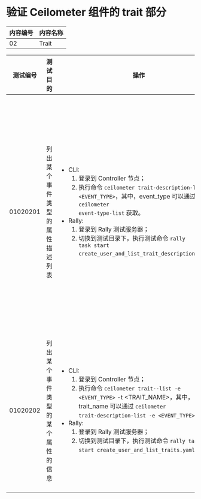 # 验证 Ceilometer 组件的 trait 部分

|内容编号|内容名称|
|--------|--------|
|02|Trait|

|测试编号|测试目的|操作|预期结果|实际结果|备注|Rally/Tempest/None|
|--------|--------|----|--------|--------|----|------------------|
|01020201|列出某个事件类型的属性描述列表|<ul><li>CLI:<ol><li>登录到 Controller 节点；</li><li>执行命令 <code>ceilometer trait-description-list -e \<EVENT\_TYPE\></code>，其中，event_type 可以通过 <code>ceilometer event-type-list</code> 获取。</li></ol></li><li>Rally:<ol><li>登录到 Rally 测试服务器；</li><li>切换到测试目录下，执行测试命令 <code>rally task start create\_user\_and\_list\_trait\_descriptions.yaml</code>。</li></ol></li></ul>|<ul><li>CLI:<ul><li>成功列出某个事件类型的属性描述信息；</li><li>可以知道该事件类型中属性的数据类型。</li></ul></li><li>Rally:<ul><li>Rally 测试执行成功。</li></ul></li></ul>||执行 10 次，并行任务数为 10|Rally:</br>create\_user\_and\_list\_trait\_descriptions.yaml|
|01020202|列出某个事件类型的某个属性的信息|<ul><li>CLI:<ol><li>登录到 Controller 节点；</li><li>执行命令 <code>ceilometer trait--list -e \<EVENT\_TYPE\></code> -t \<TRAIT\_NAME\></code>，其中，trait_name 可以通过 <code>ceilometer trait-description-list -e \<EVENT\_TYPE\></code> 获取。</li></ol></li><li>Rally:<ol><li>登录到 Rally 测试服务器；</li><li>切换到测试目录下，执行测试命令 <code>rally task start create\_user\_and\_list\_traits.yaml</code>。</li></ol></li></ul>|<ul><li>CLI:<ul><li>成功列出某个事件类型的某个属性的信息。</li></ul></li><li>Rally:<ul><li>Rally 测试执行成功。</li></ul></li></ul>||执行 10 次，并行任务数为 10|Rally:</br>create\_user\_and\_list\_traits.yaml|
